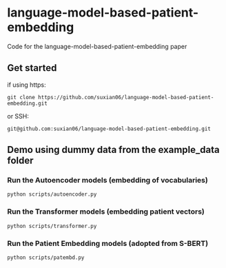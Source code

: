 # language-model-based-patient-embedding
Code for the language-model-based-patient-embedding paper

## Get started
if using https:
``````
git clone https://github.com/suxian06/language-model-based-patient-embedding.git
``````
or SSH:
``````
git@github.com:suxian06/language-model-based-patient-embedding.git
``````

## Demo using dummy data from the example_data folder

### Run the Autoencoder models (embedding of vocabularies)
``````
python scripts/autoencoder.py

``````

### Run the Transformer models (embedding patient vectors)

``````
python scripts/transformer.py

``````
### Run the Patient Embedding models (adopted from S-BERT)

``````
python scripts/patembd.py

``````
